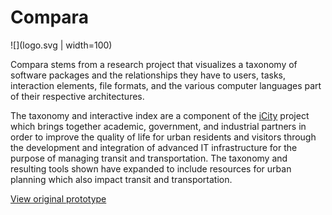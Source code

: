 # Compara

![](logo.svg | width=100)

Compara stems from a research project that visualizes a taxonomy of software packages and the relationships they have to users, tasks, interaction elements, file formats, and the various computer languages part of their respective architectures.

The taxonomy and interactive index are a component of the [iCity](https://uttri.utoronto.ca/research/projects/icity/) project which brings together academic, government, and industrial partners in order to improve the quality of life for urban residents and visitors through the development and integration of advanced IT infrastructure for the purpose of managing transit and transportation. The taxonomy and resulting tools shown have expanded to include resources for urban planning which also impact transit and transportation.

[View original prototype](http://ocadu-val.github.io/cmpr)
